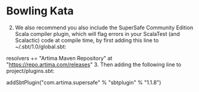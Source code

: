 # Bowling Kata

2. We also recommend you also include the SuperSafe Community Edition Scala compiler plugin, which will flag errors in your ScalaTest (and Scalactic) code at compile time, by first adding this line to ~/.sbt/1.0/global.sbt:

resolvers += "Artima Maven Repository" at "https://repo.artima.com/releases"
3. Then adding the following line to project/plugins.sbt:

addSbtPlugin("com.artima.supersafe" % "sbtplugin" % "1.1.8")

